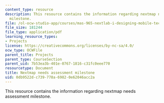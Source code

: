 ```yaml
---
content_type: resource
description: This resource contains the information regarding nextmap needs assessment
  milestone.
file: /ol-ocw-studio-app/courses/mas-965-nextlab-i-designing-mobile-technologies-for-the-next-billion-users-fall-2008/0db9522dc739778a69820e62046acc2a_MITMAS_965F08_nextmap_m2.pdf
file_size: 181244
file_type: application/pdf
learning_resource_types:
- Projects
license: https://creativecommons.org/licenses/by-nc-sa/4.0/
ocw_type: OCWFile
parent_title: Projects
parent_type: CourseSection
parent_uid: 7b53ea3b-401e-0767-1816-c31fc0eee770
resourcetype: Document
title: Nextmap needs assessment milestone
uid: 0db9522d-c739-778a-6982-0e62046acc2a
---
```

This resource contains the information regarding nextmap needs assessment milestone.